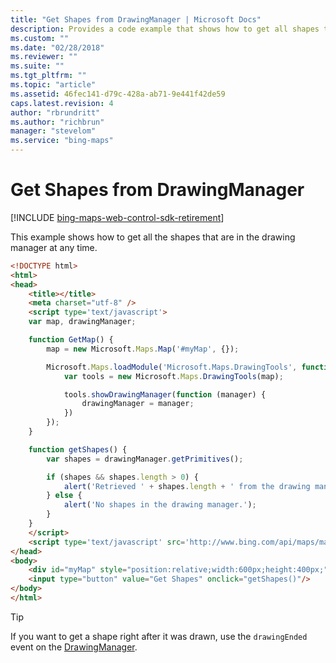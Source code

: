 ```yaml
---
title: "Get Shapes from DrawingManager | Microsoft Docs"
description: Provides a code example that shows how to get all shapes that are in the drawing manager at a given time.
ms.custom: ""
ms.date: "02/28/2018"
ms.reviewer: ""
ms.suite: ""
ms.tgt_pltfrm: ""
ms.topic: "article"
ms.assetid: 46fec141-d79c-428a-ab71-9e441f42de59
caps.latest.revision: 4
author: "rbrundritt"
ms.author: "richbrun"
manager: "stevelom"
ms.service: "bing-maps"
---
```


# Get Shapes from DrawingManager

[!INCLUDE [bing-maps-web-control-sdk-retirement](../../../includes/bing-maps-web-control-sdk-retirement.md)]

This example shows how to get all the shapes that are in the drawing manager at any time. 

```html
<!DOCTYPE html>
<html>
<head>
    <title></title>
    <meta charset="utf-8" />
	<script type='text/javascript'>
    var map, drawingManager;

    function GetMap() {
        map = new Microsoft.Maps.Map('#myMap', {});

        Microsoft.Maps.loadModule('Microsoft.Maps.DrawingTools', function () {
            var tools = new Microsoft.Maps.DrawingTools(map);

            tools.showDrawingManager(function (manager) {
                drawingManager = manager;
            })
        });
    }

    function getShapes() {
        var shapes = drawingManager.getPrimitives();

        if (shapes && shapes.length > 0) {
            alert('Retrieved ' + shapes.length + ' from the drawing manager.');
        } else {
            alert('No shapes in the drawing manager.');
        }
    }
    </script>
    <script type='text/javascript' src='http://www.bing.com/api/maps/mapcontrol?callback=GetMap&key=[YOUR_BING_MAPS_KEY]' async defer></script>
</head>
<body>
    <div id="myMap" style="position:relative;width:600px;height:400px;"></div><br/>
    <input type="button" value="Get Shapes" onclick="getShapes()"/>
</body>
</html>
```

> [!TIP]
> If you want to get a shape right after it was drawn, use the `drawingEnded` event on the [DrawingManager](../../modules/drawing-tools-module/drawingmanager-class.md).